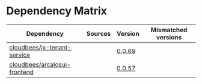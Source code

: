 # Dependency Matrix

Dependency | Sources | Version | Mismatched versions
---------- | ------- | ------- | -------------------
[cloudbees/jx-tenant-service](https://github.com/cloudbees/jx-tenant-service) |  | [0.0.69](https://github.com/cloudbees/jx-tenant-service/releases/tag/v0.0.69) | 
[cloudbees/arcalosui-frontend](https://github.com/cloudbees/arcalosui-frontend) |  | [0.0.57]() | 
